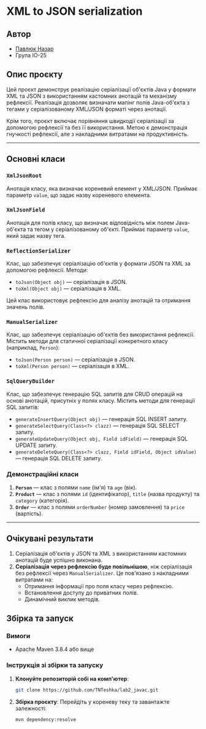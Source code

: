# XML to JSON serialization

## Автор

- [Павлюк Назар](https://t.me/TNTeshka2245)
- Група ІО-25

## Опис проєкту

Цей проєкт демонструє реалізацію серіалізації об'єктів Java у формати XML та JSON з використанням кастомних анотацій та механізму рефлексії. Реалізація дозволяє визначати мапінг полів Java-об'єкта з тегами у серіалізованому XML/JSON форматі через анотації.

Крім того, проєкт включає порівняння швидкодії серіалізації за допомогою рефлексії та без її використання. Метою є демонстрація гнучкості рефлексії, але з накладними витратами на продуктивність.

---

## Основні класи

### `XmlJsonRoot`

Анотація класу, яка визначає кореневий елемент у XML/JSON. Приймає параметр `value`, що задає назву кореневого елемента.

### `XmlJsonField`

Анотація для полів класу, що визначає відповідність між полем Java-об'єкта та тегом у серіалізованому об'єкті. Приймає параметр `value`, який задає назву тега.

### `ReflectionSerializer`

Клас, що забезпечує серіалізацію об'єктів у формати JSON та XML за допомогою рефлексії. Методи:

- `toJson(Object obj)` — серіалізація в JSON.
- `toXml(Object obj)` — серіалізація в XML.

Цей клас використовує рефлексію для аналізу анотацій та отримання значень полів.

### `ManualSerializer`

Клас, що забезпечує серіалізацію об'єктів без використання рефлексії. Містить методи для статичної серіалізації конкретного класу (наприклад, `Person`):

- `toJson(Person person)` — серіалізація в JSON.
- `toXml(Person person)` — серіалізація в XML.

### `SqlQueryBuilder`

Клас, що забезпечує генерацію SQL запитів для CRUD операцій на основі анотацій, присутніх у полях класу. Містить методи для генерації SQL запитів:

- `generateInsertQuery(Object obj)` — генерація SQL INSERT запиту.
- `generateSelectQuery(Class<?> clazz)` — генерація SQL SELECT запиту.
- `generateUpdateQuery(Object obj, Field idField)` — генерація SQL UPDATE запиту.
- `generateDeleteQuery(Class<?> clazz, Field idField, Object idValue)` — генерація SQL DELETE запиту.

### Демонстраційні класи

1. **`Person`** — клас з полями `name` (ім'я) та `age` (вік).
2. **`Product`** — клас з полями `id` (ідентифікатор), `title` (назва продукту) та `category` (категорія).
3. **`Order`** — клас з полями `orderNumber` (номер замовлення) та `price` (вартість).

---

## Очікувані результати

1. Серіалізація об'єктів у JSON та XML з використанням кастомних анотацій буде успішно виконана.
2. **Серіалізація через рефлексію буде повільнішою**, ніж серіалізація без рефлексії через `ManualSerializer`. Це пов'язано з накладними витратами на:
   - Отримання інформації про поля класу через рефлексію.
   - Встановлення доступу до приватних полів.
   - Динамічний виклик методів.

## Збірка та запуск

### Вимоги

- Apache Maven 3.8.4 або вище

### Інструкція зі збірки та запуску

1. **Клонуйте репозиторій собі на комп'ютер**:
    ```bash
    git clone https://github.com/TNTeshka/lab2_javac.git
    ```

2. **Збірка проєкту**:
   Перейдіть у кореневу теку та завантажте залежності:
   ```bash
   mvn dependency:resolve
